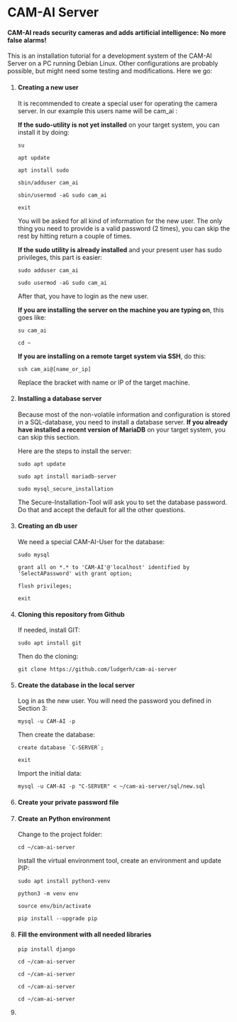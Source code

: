 # CAM-AI Server

#### CAM-AI reads security cameras and adds artificial intelligence: No more false alarms!

This is an installation tutorial for a development system of the CAM-AI Server on a PC running Debian Linux. Other configurations are probably possible, but might need some testing and modifications. Here we go:

1. ####  Creating a new user

   It is recommended to create a special user for operating the camera server. In our example this users name will be cam_ai :

   **If the sudo-utility is not yet installed** on your target system, you can install it by doing:

   `su`

   `apt update`

   `apt install sudo`

   `sbin/adduser cam_ai`

   `sbin/usermod -aG sudo cam_ai`

   `exit`

   You will be asked for all kind of information for the new user. The only thing you need to provide is a valid password (2 times), you can skip the rest by hitting return a couple of times. 

   **If the sudo utility is already installed** and your present user has sudo privileges, this part is easier:

   `sudo adduser cam_ai`

   `sudo usermod -aG sudo cam_ai`

   After that, you have to login as the new user. 

   **If you are installing the server on the machine you are typing on**, this goes like:

   `su cam_ai`

   `cd ~`

   **If you are installing on a remote target system via SSH**, do this:

   `ssh cam_ai@[name_or_ip]`

   Replace the bracket with name or IP of the target machine. 

   

2. #### Installing a database server

   Because most of the non-volatile information and configuration is stored in a SQL-database, you need to install a database server. **If you already have installed a recent version of MariaDB** on your target system, you can skip this section.

   Here are the steps to install the server:

   `sudo apt update`

   `sudo apt install mariadb-server`

   `sudo mysql_secure_installation` 

   The Secure-Installation-Tool will ask you to set the database password. Do that and accept the default for all the other questions.

   

3. #### Creating an db user

   We need a special CAM-AI-User for the database:

   `sudo mysql`

   `grant all on *.* to 'CAM-AI'@'localhost' identified by 'SelectAPassword' with grant option;`

   `flush privileges;`

   `exit`
   
   
   
4. #### Cloning this repository from Github 

   If needed, install GIT:

   `sudo apt install git`

   Then do the cloning:

   `git clone https://github.com/ludgerh/cam-ai-server`

   

5. #### Create the database in the local server

   Log in as the new user. You will need the password you defined in Section 3:

   `mysql -u CAM-AI -p`

   Then create the database:

   ``create database `C-SERVER`;``
   
   `exit`
   
   Import the initial data:
   
   `mysql -u CAM-AI -p "C-SERVER" < ~/cam-ai-server/sql/new.sql`
   
   
   
6. #### Create your private password file

7. #### Create an Python environment

   Change to the project folder:

   `cd ~/cam-ai-server`

   Install the virtual environment tool, create an environment and update PIP:

   `sudo apt install python3-venv`

   `python3 -m venv env`

   `source env/bin/activate`

   `pip install --upgrade pip`

   

8. #### Fill the environment with all needed libraries

   `pip install django`

   `cd ~/cam-ai-server`

   `cd ~/cam-ai-server`

   `cd ~/cam-ai-server`

   `cd ~/cam-ai-server`

9. 

   

   #### 

   

